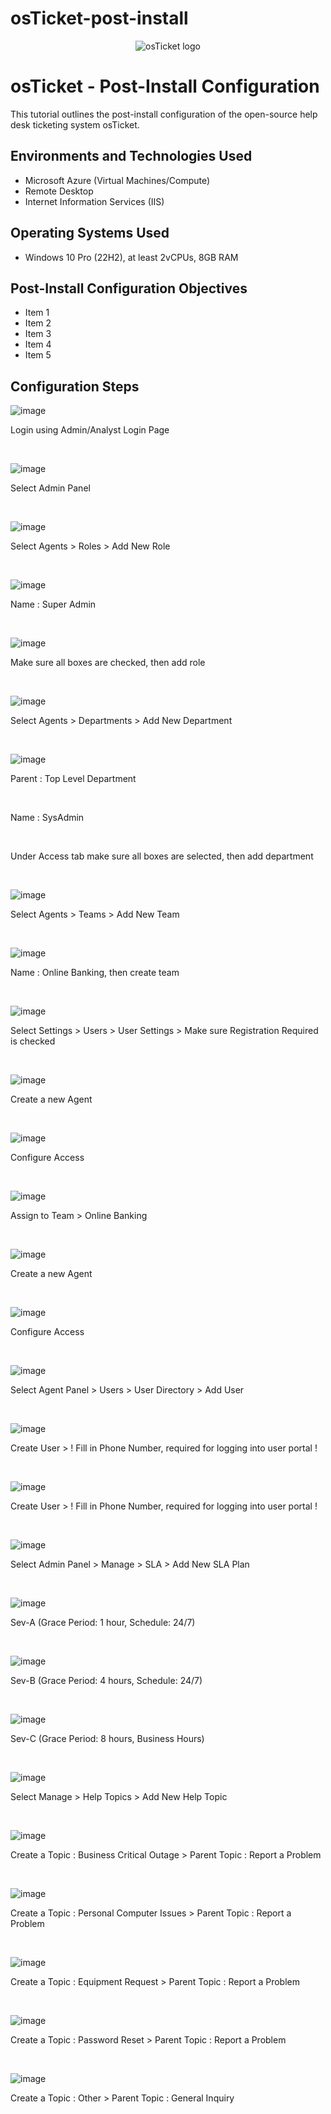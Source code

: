 # osTicket-post-install
<p align="center">
<img src="https://i.imgur.com/Clzj7Xs.png" alt="osTicket logo"/>
</p>

<h1>osTicket - Post-Install Configuration</h1>
This tutorial outlines the post-install configuration of the open-source help desk ticketing system osTicket.<br />

<h2>Environments and Technologies Used</h2>

- Microsoft Azure (Virtual Machines/Compute)
- Remote Desktop
- Internet Information Services (IIS)

<h2>Operating Systems Used </h2>

- Windows 10 Pro (22H2), at least 2vCPUs, 8GB RAM</b>

<h2>Post-Install Configuration Objectives</h2>

- Item 1
- Item 2
- Item 3
- Item 4
- Item 5

<h2>Configuration Steps</h2>

![image](https://github.com/user-attachments/assets/f0fc66e5-55c0-4cd8-8575-f0a35d32da87)

<p>
Login using Admin/Analyst Login Page
</p>
<br />

![image](https://github.com/user-attachments/assets/37a02b60-b721-4106-8e79-91a58feeacab)

<p>
Select Admin Panel 
</p>
<br />


![image](https://github.com/user-attachments/assets/30aa24c0-b30a-45cb-bd31-7ea966651602)

<p>
Select Agents > Roles > Add New Role
</p>
<br />


![image](https://github.com/user-attachments/assets/51dbebf5-e962-46aa-aeb6-346353e6891c)

<p>
Name : Super Admin
</p>
<br />


![image](https://github.com/user-attachments/assets/7a3d1563-5135-407a-b88d-60220065a519)

<p>
Make sure all boxes are checked, then add role
</p>
<br />


![image](https://github.com/user-attachments/assets/44d4f30c-023e-490b-901d-91d90ce33f34)

<p>
Select Agents > Departments > Add New Department
</p>
<br />


![image](https://github.com/user-attachments/assets/58bba36c-2119-4767-b764-ec0de9f88061)

<p>
Parent : Top Level Department 
</p>
<br />

<p>
Name : SysAdmin
</p>
<br />

<p>
Under Access tab make sure all boxes are selected, then add department
</p>
<br />

![image](https://github.com/user-attachments/assets/45d07e42-287d-45c8-930d-dea42ad70e5e)

<p>
Select Agents > Teams > Add New Team
</p>
<br />


![image](https://github.com/user-attachments/assets/8db13f43-7e5b-4677-a680-916630846504)

<p>
Name : Online Banking, then create team
</p>
<br />



![image](https://github.com/user-attachments/assets/64d9f38a-5935-49ec-a3ec-c50d7dc4e8cc)

<p>
Select Settings > Users > User Settings > Make sure Registration Required is checked
</p>
<br />


![image](https://github.com/user-attachments/assets/1428cc1d-bfdb-46f9-8f48-8208e27b6a4d)

<p>
Create a new Agent 
</p>
<br />


![image](https://github.com/user-attachments/assets/b4202a4e-df76-44bf-9e0b-2345f53edead)

<p>
Configure Access
</p>
<br />



![image](https://github.com/user-attachments/assets/e60c4ffb-130e-4e5e-8cb3-7dd96fae23a5)

<p>
Assign to Team > Online Banking
</p>
<br />

![image](https://github.com/user-attachments/assets/3b695f04-816b-430f-bc28-81e336e79e2a)

<p>
Create a new Agent
</p>
<br />

![image](https://github.com/user-attachments/assets/0ca87857-cb59-4514-8cfc-c0318ffb2300)

<p>
Configure Access
</p>
<br />

![image](https://github.com/user-attachments/assets/bee10736-4766-45cd-84f1-1e30c54472b2)

<p>
Select Agent Panel > Users > User Directory > Add User
</p>
<br />


![image](https://github.com/user-attachments/assets/da34e4a6-1ea4-4500-9a0f-5c6beabaf2b6)

<p>
Create User > ! Fill in Phone Number, required for logging into user portal !
</p>
<br />


![image](https://github.com/user-attachments/assets/1285c049-17b4-45aa-b8da-0e6dba6f03d2)

<p>
Create User > ! Fill in Phone Number, required for logging into user portal ! 
</p>
<br />


![image](https://github.com/user-attachments/assets/219e6c56-6476-4209-9c67-032b8c14872b)

<p>
Select Admin Panel > Manage > SLA > Add New SLA Plan 
</p>
<br />


![image](https://github.com/user-attachments/assets/33697716-a23a-4311-9030-471953b38dc1)

<p>
Sev-A (Grace Period: 1 hour, Schedule: 24/7)
</p>
<br />


![image](https://github.com/user-attachments/assets/f21633a6-31c9-408c-9c8f-75c8aa10d09f)

<p>
Sev-B (Grace Period: 4 hours, Schedule: 24/7)
</p>
<br />


![image](https://github.com/user-attachments/assets/a0cc5550-ef7e-4040-82d2-30c83b1d18f6)

<p>
Sev-C (Grace Period: 8 hours, Business Hours)
</p>
<br />


![image](https://github.com/user-attachments/assets/4ad8532e-1a96-4e74-93ac-2bd903119322)

<p>
Select Manage > Help Topics > Add New Help Topic
</p>
<br />


![image](https://github.com/user-attachments/assets/def4120e-c5f4-42f6-8324-b9a65abedf67)

<p>
Create a Topic : Business Critical Outage > Parent Topic : Report a Problem
</p>
<br />


![image](https://github.com/user-attachments/assets/a3c0ffe0-ad37-40bc-96aa-13b59ca77616)

<p>
Create a Topic : Personal Computer Issues > Parent Topic : Report a Problem
</p>
<br />


![image](https://github.com/user-attachments/assets/7618bf07-4d25-4f1d-8397-632aecc3bf32)

<p>
Create a Topic : Equipment Request > Parent Topic : Report a Problem
</p>
<br />


![image](https://github.com/user-attachments/assets/d10d73ae-aadc-4c7f-bbec-6a4feaaeb1fb)

<p>
Create a Topic : Password Reset > Parent Topic : Report a Problem
</p>
<br />


![image](https://github.com/user-attachments/assets/0982aa2d-77f6-4c7e-b170-1418330bae2c)

<p>
Create a Topic : Other > Parent Topic : General Inquiry
</p>
<br />
